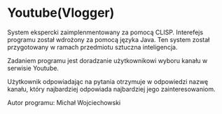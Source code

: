 # Youtube(Vlogger)

System ekspercki zaimplenmentowany za pomocą CLISP.
Interefejs programu został wdrożony za pomocą języka Java.
Ten system został przygotowany w ramach przedmiotu sztuczna inteligencja.

Zadaniem programu jest doradzanie użytkownikowi
wyboru kanału w serwisie Youtube.

Użytkownik odpowiadając na pytania
otrzymuje w odpowiedzi nazwę kanału,
który najbardziej odpowiada najbardziej jego zainteresowaniom.

Autor programu:
Michał Wojciechowski

